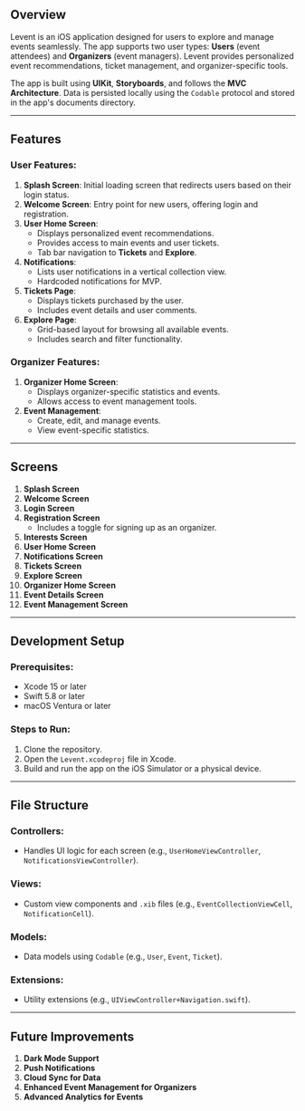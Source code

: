 ## Overview
Levent is an iOS application designed for users to explore and manage events seamlessly. The app supports two user types: **Users** (event attendees) and **Organizers** (event managers). Levent provides personalized event recommendations, ticket management, and organizer-specific tools.

The app is built using **UIKit**, **Storyboards**, and follows the **MVC Architecture**. Data is persisted locally using the `Codable` protocol and stored in the app's documents directory.

---

## Features
### User Features:
1. **Splash Screen**: Initial loading screen that redirects users based on their login status.
2. **Welcome Screen**: Entry point for new users, offering login and registration.
3. **User Home Screen**:
   - Displays personalized event recommendations.
   - Provides access to main events and user tickets.
   - Tab bar navigation to **Tickets** and **Explore**.
4. **Notifications**:
   - Lists user notifications in a vertical collection view.
   - Hardcoded notifications for MVP.
5. **Tickets Page**:
   - Displays tickets purchased by the user.
   - Includes event details and user comments.
6. **Explore Page**:
   - Grid-based layout for browsing all available events.
   - Includes search and filter functionality.

### Organizer Features:
1. **Organizer Home Screen**:
   - Displays organizer-specific statistics and events.
   - Allows access to event management tools.
2. **Event Management**:
   - Create, edit, and manage events.
   - View event-specific statistics.

---

## Screens
1. **Splash Screen**
2. **Welcome Screen**
3. **Login Screen**
4. **Registration Screen**
   - Includes a toggle for signing up as an organizer.
5. **Interests Screen**
6. **User Home Screen**
7. **Notifications Screen**
8. **Tickets Screen**
9. **Explore Screen**
10. **Organizer Home Screen**
11. **Event Details Screen**
12. **Event Management Screen**

---

## Development Setup
### Prerequisites:
- Xcode 15 or later
- Swift 5.8 or later
- macOS Ventura or later

### Steps to Run:
1. Clone the repository.
2. Open the `Levent.xcodeproj` file in Xcode.
3. Build and run the app on the iOS Simulator or a physical device.

---

## File Structure
### **Controllers:**
- Handles UI logic for each screen (e.g., `UserHomeViewController`, `NotificationsViewController`).

### **Views:**
- Custom view components and `.xib` files (e.g., `EventCollectionViewCell`, `NotificationCell`).

### **Models:**
- Data models using `Codable` (e.g., `User`, `Event`, `Ticket`).

### **Extensions:**
- Utility extensions (e.g., `UIViewController+Navigation.swift`).

---

## Future Improvements
1. **Dark Mode Support**
2. **Push Notifications**
3. **Cloud Sync for Data**
4. **Enhanced Event Management for Organizers**
5. **Advanced Analytics for Events**
